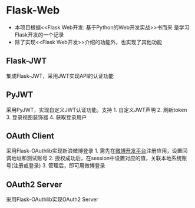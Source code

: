 # Flask-Web 

* 本项目根据<<Flask Web开发: 基于Python的Web开发实战>>书而来
是学习Flask开发的一个记录
* 除了实现<<Flask Web开发>>介绍的功能外，也实现了其他功能

## Flask-JWT
集成Flask-JWT，采用JWT实现API的认证功能

## PyJWT
采用PyJWT，实现自定义JWT认证功能。支持
    1. 自定义JWT声明
    2. 刷新token
    3. 登录视图装饰器
    4. 获取登录用户

## OAuth Client 
采用Flask-OAuthlib实现新浪微博登录
    1. 需先在[微博开发平台](http://open.weibo.com/development)注册应用，设置回调地址和测试账号
    2. 授权成功后，在session中设置对应的值，关联本地系统账号(注册或登录)
    3. 管理后，即可用微博登录

## OAuth2 Server
采用Flask-OAuthlib实现OAuth2 Server


